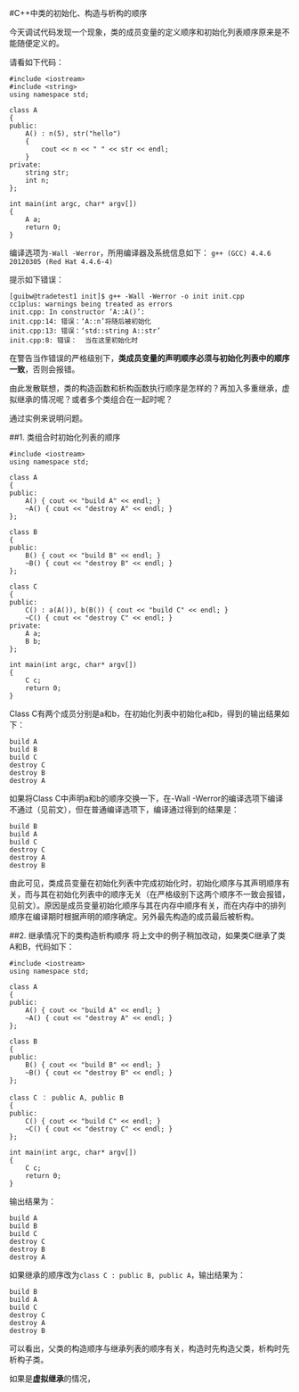 #C++中类的初始化、构造与析构的顺序

今天调试代码发现一个现象，类的成员变量的定义顺序和初始化列表顺序原来是不能随便定义的。

请看如下代码：

	#include <iostream>
	#include <string>
	using namespace std;

	class A
	{
	public:
		A() : n(5), str("hello")
		{
			cout << n << " " << str << endl;
		}
	private:
		string str;
		int n;
	};

	int main(int argc, char* argv[])
	{
		A a;
		return 0;
	}

编译选项为`-Wall -Werror`，所用编译器及系统信息如下：
`g++ (GCC) 4.4.6 20120305 (Red Hat 4.4.6-4)`

提示如下错误：

	[guibw@tradetest1 init]$ g++ -Wall -Werror -o init init.cpp 
	cc1plus: warnings being treated as errors
	init.cpp: In constructor ‘A::A()’:
	init.cpp:14: 错误：‘A::n’将随后被初始化
	init.cpp:13: 错误：‘std::string A::str’
	init.cpp:8: 错误：  当在这里初始化时

在警告当作错误的严格级别下，**类成员变量的声明顺序必须与初始化列表中的顺序一致**，否则会报错。

由此发散联想，类的构造函数和析构函数执行顺序是怎样的？再加入多重继承，虚拟继承的情况呢？或者多个类组合在一起时呢？

通过实例来说明问题。

##1. 类组合时初始化列表的顺序

	#include <iostream>
	using namespace std;

	class A
	{
	public:
		A() { cout << "build A" << endl; }
		~A() { cout << "destroy A" << endl; }
	};

	class B
	{
	public:
		B() { cout << "build B" << endl; }
		~B() { cout << "destroy B" << endl; }
	};

	class C
	{
	public:
		C() : a(A()), b(B()) { cout << "build C" << endl; }
		~C() { cout << "destroy C" << endl; }
	private:
		A a;
		B b;
	};

	int main(int argc, char* argv[])
	{
		C c;
		return 0;
	}
Class C有两个成员分别是a和b，在初始化列表中初始化a和b，得到的输出结果如下：

	build A
	build B
	build C
	destroy C
	destroy B
	destroy A
如果将Class C中声明a和b的顺序交换一下，在-Wall -Werror的编译选项下编译不通过（见前文），但在普通编译选项下，编译通过得到的结果是：

	build B
	build A
	build C
	destroy C
	destroy A
	destroy B

由此可见，类成员变量在初始化列表中完成初始化时，初始化顺序与其声明顺序有关，而与其在初始化列表中的顺序无关（在严格级别下这两个顺序不一致会报错，见前文）。原因是成员变量初始化顺序与其在内存中顺序有关，而在内存中的排列顺序在编译期时根据声明的顺序确定。另外最先构造的成员最后被析构。

##2. 继承情况下的类构造析构顺序
将上文中的例子稍加改动，如果类C继承了类A和B，代码如下：

	#include <iostream>
	using namespace std;

	class A
	{
	public:
		A() { cout << "build A" << endl; }
		~A() { cout << "destroy A" << endl; }
	};

	class B
	{
	public:
		B() { cout << "build B" << endl; }
		~B() { cout << "destroy B" << endl; }
	};

	class C ： public A, public B
	{
	public:
		C() { cout << "build C" << endl; }
		~C() { cout << "destroy C" << endl; }
	};

	int main(int argc, char* argv[])
	{
		C c;
		return 0;
	}
输出结果为：

	build A
	build B
	build C
	destroy C
	destroy B
	destroy A
如果继承的顺序改为`class C : public B, public A`，输出结果为：

	build B
	build A
	build C
	destroy C
	destroy A
	destroy B
可以看出，父类的构造顺序与继承列表的顺序有关，构造时先构造父类，析构时先析构子类。

如果是**虚拟继承**的情况，



